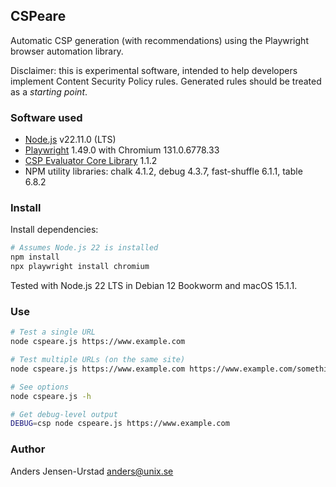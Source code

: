 ## CSPeare
Automatic CSP generation (with recommendations) using the Playwright browser automation library.

Disclaimer: this is experimental software, intended to help developers implement Content Security Policy rules.
Generated rules should be treated as a _starting point_.

### Software used
* [Node.js](https://nodejs.org) v22.11.0 (LTS)
* [Playwright](https://playwright.dev/) 1.49.0 with Chromium 131.0.6778.33
* [CSP Evaluator Core Library](https://github.com/google/csp-evaluator) 1.1.2
* NPM utility libraries: chalk 4.1.2, debug 4.3.7, fast-shuffle 6.1.1, table 6.8.2

### Install
Install dependencies:
```bash
# Assumes Node.js 22 is installed
npm install
npx playwright install chromium
```

Tested with Node.js 22 LTS in Debian 12 Bookworm and macOS 15.1.1. 

### Use
```bash
# Test a single URL
node cspeare.js https://www.example.com

# Test multiple URLs (on the same site)
node cspeare.js https://www.example.com https://www.example.com/something

# See options
node cspeare.js -h

# Get debug-level output
DEBUG=csp node cspeare.js https://www.example.com
```

### Author
Anders Jensen-Urstad <anders@unix.se>
